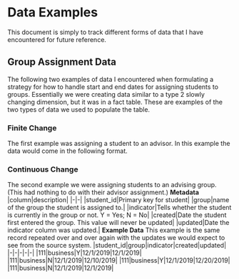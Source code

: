 # Data Examples
This document is simply to track different forms of data that I have encountered
for future reference.

## Group Assignment Data
The following two examples of data I encountered when formulating a strategy
for how to handle start and end dates for assigning students to groups.
Essentially we were creating data similar to a type 2 slowly changing dimension,
but it was in a fact table. These are examples of the two types of data we used
to populate the table.

### Finite Change
The first example was assigning a student to an advisor. In this example the
data would come in the following format.


### Continuous Change
The second example we were assigning students to an advising group. (This had
nothing to do with their advisor assignment.) 
**Metadata**
|column|description|
|-|-|
|student_id|Primary key for student|
|group|name of the group the student is assigned to.|
|indicator|Tells whether the student is currently in the group or not. Y = Yes; N = No|
|created|Date the student first entered the group. This value will never be updated|
|updated|Date the indicator column was updated.|
**Example Data**
This example is the same record repeated over and over again with the updates
we would expect to see from the source system.
|student_id|group|indicator|created|updated|
|-|-|-|-|-|
|111|business|Y|12/1/2019|12/1/2019|
|111|business|N|12/1/2019|12/10/2019|
|111|business|Y|12/1/2019|12/20/2019|
|111|business|N|12/1/2019|12/1/2019|